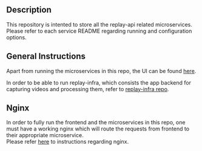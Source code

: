 ## Description
This repository is intented to store all the replay-api related microservices.  
Please refer to each service README regarding running and configuration options.  

## General Instructions
Apart from running the microservices in this repo, the UI can be found [here](https://github.com/linnovate/replay).  

In order to be able to run replay-infra, which consists the app backend for capturing videos and processing them, refer to [replay-infra repo](https://github.com/linnovate/replay-infra).

## Nginx
In order to fully run the frontend and the microservices in this repo, one must have a working nginx which will route the requests from frontend to their appropriate microservice.  
Please refer [here](https://github.com/linnovate/replay-infra/tree/develop/ops/nginx) to instructions regarding nginx. 

